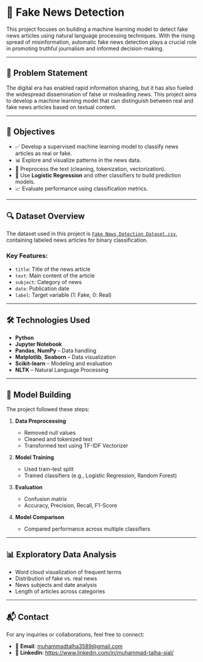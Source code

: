 # 📰 Fake News Detection

This project focuses on building a machine learning model to detect fake news articles using natural language processing techniques. With the rising spread of misinformation, automatic fake news detection plays a crucial role in promoting truthful journalism and informed decision-making.

---

## 📌 Problem Statement

The digital era has enabled rapid information sharing, but it has also fueled the widespread dissemination of false or misleading news. This project aims to develop a machine learning model that can distinguish between real and fake news articles based on textual content.

---

## 🎯 Objectives

- ✅ Develop a supervised machine learning model to classify news articles as real or fake.  
- 📊 Explore and visualize patterns in the news data.  
- 🧹 Preprocess the text (cleaning, tokenization, vectorization).  
- 🧠 Use **Logistic Regression** and other classifiers to build prediction models.  
- 📈 Evaluate performance using classification metrics.

---

## 🔍 Dataset Overview

The dataset used in this project is [`Fake News Detection Dataset.csv`](Fake%20News%20Detection%20Dataset.csv), containing labeled news articles for binary classification.

### Key Features:

- `title`: Title of the news article  
- `text`: Main content of the article  
- `subject`: Category of news  
- `date`: Publication date  
- `label`: Target variable (1: Fake, 0: Real)

---

## 🛠️ Technologies Used

- **Python**  
- **Jupyter Notebook**  
- **Pandas**, **NumPy** – Data handling  
- **Matplotlib**, **Seaborn** – Data visualization  
- **Scikit-learn** – Modeling and evaluation  
- **NLTK** – Natural Language Processing

---

## 🧪 Model Building

The project followed these steps:

1. **Data Preprocessing**
   - Removed null values
   - Cleaned and tokenized text
   - Transformed text using TF-IDF Vectorizer

2. **Model Training**
   - Used train-test split
   - Trained classifiers (e.g., Logistic Regression, Random Forest)

3. **Evaluation**
   - Confusion matrix
   - Accuracy, Precision, Recall, F1-Score

4. **Model Comparison**
   - Compared performance across multiple classifiers

---

## 📊 Exploratory Data Analysis

- Word cloud visualization of frequent terms  
- Distribution of fake vs. real news  
- News subjects and date analysis  
- Length of articles across categories  

---

## 📬 Contact

For any inquiries or collaborations, feel free to connect:

- 📧 **Email**: muhammadtalha3589@gmail.com  
- 💼 **LinkedIn**: https://www.linkedin.com/in/muhammad-talha-sial/

